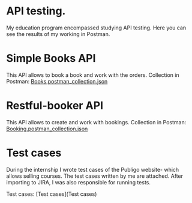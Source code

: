 # API testing. 

My education program encompassed studying API testing. Here you can see the results of my working in Postman.

# Simple Books API
This API allows to book a book and work with the orders. 
Collection in Postman: [Books.postman_collection.json](Books.postman_collection.json)


# Restful-booker API
This API allows to create and work with bookings.
Collection in Postman: [Booking.postman_collection.json](Booking.postman_collection.json)


# Test cases
During the internship I wrote test cases of the Publigo website- which allows selling courses. The test cases written by me are attached. After importing to JIRA, I was also responsible for running tests.

Test cases: [Test cases](Test cases)
